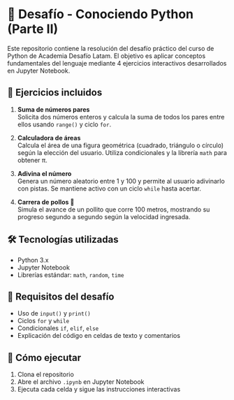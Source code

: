 # 🐍 Desafío - Conociendo Python (Parte II)

Este repositorio contiene la resolución del desafío práctico del curso de Python de Academia Desafío Latam. El objetivo es aplicar conceptos fundamentales del lenguaje mediante 4 ejercicios interactivos desarrollados en Jupyter Notebook.

## 📘 Ejercicios incluidos

1. **Suma de números pares**  
   Solicita dos números enteros y calcula la suma de todos los pares entre ellos usando `range()` y ciclo `for`.

2. **Calculadora de áreas**  
   Calcula el área de una figura geométrica (cuadrado, triángulo o círculo) según la elección del usuario. Utiliza condicionales y la librería `math` para obtener π.

3. **Adivina el número**  
   Genera un número aleatorio entre 1 y 100 y permite al usuario adivinarlo con pistas. Se mantiene activo con un ciclo `while` hasta acertar.

4. **Carrera de pollos 🐔**  
   Simula el avance de un pollito que corre 100 metros, mostrando su progreso segundo a segundo según la velocidad ingresada.

## 🛠️ Tecnologías utilizadas

- Python 3.x  
- Jupyter Notebook  
- Librerías estándar: `math`, `random`, `time`

## 📌 Requisitos del desafío

- Uso de `input()` y `print()`  
- Ciclos `for` y `while`  
- Condicionales `if`, `elif`, `else`  
- Explicación del código en celdas de texto y comentarios

## 🚀 Cómo ejecutar

1. Clona el repositorio  
2. Abre el archivo `.ipynb` en Jupyter Notebook  
3. Ejecuta cada celda y sigue las instrucciones interactivas
